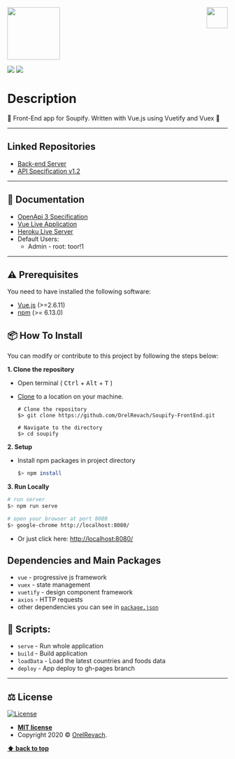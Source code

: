 <img src="https://in.bgu.ac.il/marketing/graphics/BGU.sig3-he-en-white.png" height="48px" align="right" />
<img src=https://nerdychefs.com/wp-content/uploads/2020/04/cropped-chefs_logo_FAVICON.png height="120"/>  

![](https://img.shields.io/badge/version-1.1-blueviolet)
![](https://img.shields.io/npm/v/npm)

# Description

:fork_and_knife: Front-End app for Soupify. Written with Vue.js using Vuetify and Vuex :fries:

---

## Linked Repositories

- [Back-end Server](https://github.com/OrelRevach/Soupify-Backend) 
- [API Specification v1.2](https://github.com/OrelRevach/Soupify-API)

---

## 📃 Documentation

- [OpenApi 3 Specification](https://app.swaggerhub.com/apis-docs/serfatio/Soupify/1.2) 
- [Vue Live Application](https://uspeit.github.io/webenv-assignment3-client-dist/)
- [Heroku Live Server](https://soupify.herokuapp.com/api)
- Default Users: 
  - Admin - root: toor!1
---

## ⚠️ Prerequisites

You need to have installed the following software:

- [Vue.js](https://Vuejs.org/en/) (>=2.6.11)
- [npm](https://npmjs.com/) (>= 6.13.0)

## 📦 How To Install

You can modify or contribute to this project by following the steps below:

**1. Clone the repository**

- Open terminal ( <kbd>Ctrl</kbd> + <kbd>Alt</kbd> + <kbd>T</kbd> )

- [Clone](https://help.github.com/en/github/creating-cloning-and-archiving-repositories/cloning-a-repository) to a location on your machine.

  ```shell
  # Clone the repository
  $> git clone https://github.com/OrelRevach/Soupify-FrontEnd.git

  # Navigate to the directory
  $> cd soupify
  ```

**2. Setup**

- Install npm packages in project directory

  ```bash
  $> npm install
  ```

**3. Run Locally**

```bash
# run server
$> npm run serve

# open your browser at port 8080
$> google-chrome http://localhost:8080/

```

- Or just click here: [http://localhost:8080/](http://localhost:5000/)

## Dependencies and Main Packages

- `vue` - progressive js framework
- `vuex` - state management
- `vuetify` - design component framework
- `axios` - HTTP requests
- other dependencies you can see in [`package.json`](https://github.com/OrelRevach/Soupify-FrontEnd/blob/main/package.json)

## 📜 Scripts:

- `serve` - Run whole application
- `build` - Build application
- `loadData` - Load the latest countries and foods data
- `deploy` - App deploy to gh-pages branch

---

## ⚖️ License

[![License](http://img.shields.io/:license-mit-blue.svg?style=flat-square)](http://badges.mit-license.org)

- **[MIT license](http://opensource.org/licenses/mit-license.php)**
- Copyright 2020 © <a href="https://github.com/OrelRevach" target="_blank">OrelRevach</a>.

**[⬆ back to top](#description)**

